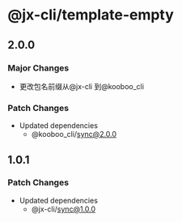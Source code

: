 # @jx-cli/template-empty

## 2.0.0

### Major Changes

- 更改包名前缀从@jx-cli 到@kooboo_cli

### Patch Changes

- Updated dependencies
  - @kooboo_cli/sync@2.0.0

## 1.0.1

### Patch Changes

- Updated dependencies
  - @jx-cli/sync@1.0.0
